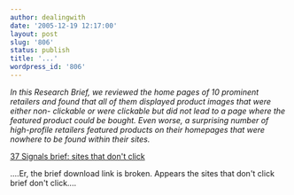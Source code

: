 ```yaml
---
author: dealingwith
date: '2005-12-19 12:17:00'
layout: post
slug: '806'
status: publish
title: '...'
wordpress_id: '806'
---
```


_In this Research Brief, we reviewed the home pages of 10 prominent retailers
and found that all of them displayed product images that were either non-
clickable or were clickable but did not lead to a page where the featured
product could be bought. Even worse, a surprising number of high-profile
retailers featured products on their homepages that were nowhere to be found
within their sites._

[37 Signals brief: sites that don't click][1]

....Er, the brief download link is broken. Appears the sites that don't click
brief don't click....

   [1]: http://www.37signals.com/researchbrief_oct2002.php

